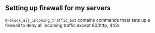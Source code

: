 ## Setting up firewall for my servers

`0-block_all_incoming_traffic_but` contains commands thats sets up a firewall
to deny all incoming traffic except 80/http, 443/
